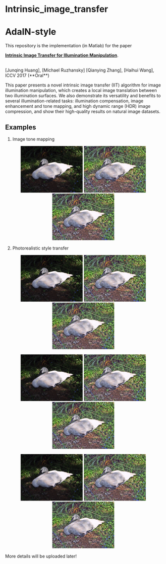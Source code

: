 # Intrinsic_image_transfer

# AdaIN-style
This repository is the implementation  (in Matlab) for the paper

[**Intrinsic Image Transfer for Illumination Manipulation**](https://arxiv.org/abs/2107.00704).

<br>
[Junqing Huang],
[Michael Ruzhansky]
[Qianying Zhang],
[Haihui Wang],
<br>
ICCV 2017 (**Oral**)

This paper presents a novel intrinsic image transfer (IIT) algorithm for image illumination manipulation, which creates a local image translation between two illumination surfaces. We also demonstrate its versatility and benefits to several illumination-related tasks: illumination compensation, image enhancement and tone mapping, and high dynamic range (HDR) image compression, and show their high-quality results on natural image datasets.
  


## Examples
1. Image tone mapping
<p align='center'>
  <img src='swan_src.png' width="200px">
  <img src='swan_clahe.png' width="200px">
  <img src='swan_clahe.png' width="200px">
</p>

2. Photorealistic style transfer
<p align='center'>
  <img src='swan_src.png' width="200px">
  <img src='swan_clahe.png' width="200px">
  <img src='swan_clahe.png' width="200px">
</p>

<p align='center'>
  <img src='swan_src.png' width="200px">
  <img src='swan_clahe.png' width="200px">
  <img src='swan_clahe.png' width="200px">
</p>

<p align='center'>
  <img src='swan_src.png' width="200px">
  <img src='swan_clahe.png' width="200px">
  <img src='swan_clahe.png' width="200px">
</p>


More details will be uploaded later!
